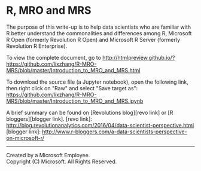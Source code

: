 # R, MRO and MRS

The purpose of this write-up is to help data scientists who are familiar with R better understand the commonalities and differences among R, Microsoft R Open (formerly Revolution R Open) and Microsoft R Server (formerly Revolution R Enterprise).

To view the complete document, go to
http://htmlpreview.github.io/?https://github.com/lixzhang/R-MRO-MRS/blob/master/Introduction_to_MRO_and_MRS.html

To download the source file (a Jupyter notebook), open the following link, then right click on "Raw" and select "Save target as":
https://github.com/lixzhang/R-MRO-MRS/blob/master/Introduction_to_MRO_and_MRS.ipynb

A brief summary can be found on [Revolutions blog][revo link] or [R bloggers][blogger link].
[revo link]: http://blog.revolutionanalytics.com/2016/04/data-scientist-perspective.html
[blogger link]: http://www.r-bloggers.com/a-data-scientists-perspective-on-microsoft-r/

---
Created by a Microsoft Employee.  
Copyright (C) Microsoft. All Rights Reserved.
